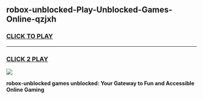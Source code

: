 
## robox-unblocked-Play-Unblocked-Games-Online-qzjxh
<h3>
<a href="https://premium76.site?title=robox-unblocked&ref=25A">CLICK TO PLAY</a></h3>
<hr>

<h3>
<a href="https://premium76.site?title=robox-unblocked&ref=25A">CLICK 2 PLAY</a>
  
</h3>

<a href="https://premium76.site?title=robox-unblocked&ref=25A"><img src="https://clearcache.store/games.png"></a>


**robox-unblocked games unblocked: Your Gateway to Fun and Accessible Online Gaming**
